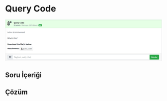 # Query Code
![Soru](https://github.com/mel4mi/Huntress2023-Writeups/blob/main/Depo/Warmups/Query_code/Query_Code.png)
## Soru İçeriği


## Çözüm
